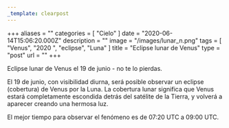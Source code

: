 ```yaml
---
_template: clearpost
---
```



+++
aliases = ""
categories = [ "Cielo" ]
date = "2020-06-14T15:06:20.000Z"
description = ""
image = "/images/lunar_n.png"
tags = [ "Venus", "2020 ", "eclipse", "Luna" ]
title = "Eclipse lunar de Venus"
type = "post"
url = ""
+++


Eclipse lunar de Venus el 19 de junio - no te lo pierdas.  
  
El 19 de junio, con visibilidad diurna, será posible observar un eclipse (cobertura) de Venus por la Luna. La cobertura lunar significa que Venus estará completamente escondida detrás del satélite de la Tierra, y volverá a aparecer creando una hermosa luz.  
  
El mejor tiempo para observar el fenómeno es de 07:20 UTC a 09:00 UTC.
